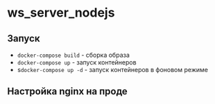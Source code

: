 # ws_server_nodejs

## Запуск

- `docker-compose build` - сборка образа
- `docker-compose up` - запуск контейнеров
- s`docker-compose up -d` - запуск контейнеров в фоновом режиме

## Настройка nginx на проде
